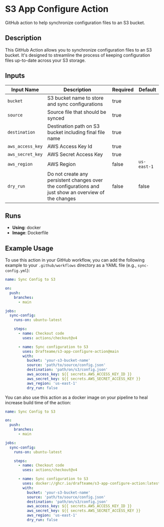 # S3 App Configure Action

GitHub action to help synchronize configuration files to an S3 bucket.

## Description

This GitHub Action allows you to synchronize configuration files to an S3 bucket. It's designed to streamline the
process of keeping configuration files up-to-date across your S3 storage.

## Inputs

| Input Name       | Description                                                                                           | Required | Default     |
| ---------------- | ----------------------------------------------------------------------------------------------------- | -------- | ----------- |
| `bucket`         | S3 bucket name to store and sync configurations                                                       | true     |             |
| `source`         | Source file that should be synced                                                                     | true     |             |
| `destination`    | Destination path on S3 bucket including final file name                                               | true     |             |
| `aws_access_key` | AWS Access Key Id                                                                                     | true     |             |
| `aws_secret_key` | AWS Secret Access Key                                                                                 | true     |             |
| `aws_region`     | AWS Region                                                                                            | false    | `us-east-1` |
| `dry_run`        | Do not create any persistent changes over the configurations and just show an overview of the changes | false    | false       |

## Runs

- **Using**: docker
- **Image**: Dockerfile

## Example Usage

To use this action in your GitHub workflow, you can add the following example to your `.github/workflows` directory as a YAML file (e.g., `sync-config.yml`):

```yaml
name: Sync Config to S3

on:
  push:
    branches:
      - main

jobs:
  sync-config:
    runs-on: ubuntu-latest

    steps:
      - name: Checkout code
        uses: actions/checkout@v4

      - name: Sync configuration to S3
        uses: Drafteame/s3-app-configure-action@main
        with:
          bucket: 'your-s3-bucket-name'
          source: 'path/to/source/config.json'
          destination: 'path/on/s3/config.json'
          aws_access_key: ${{ secrets.AWS_ACCESS_KEY_ID }}
          aws_secret_key: ${{ secrets.AWS_SECRET_ACCESS_KEY }}
          aws_region: 'us-east-1'
          dry_run: false
```

You can also use this action as a docker image on your pipeline to heal increase build time of the action:

```yaml
name: Sync Config to S3

on:
  push:
    branches:
      - main

jobs:
  sync-config:
    runs-on: ubuntu-latest

    steps:
      - name: Checkout code
        uses: actions/checkout@v4

      - name: Sync configuration to S3
        uses: docker://ghcr.io/drafteame/s3-app-configure-action:latest
        with:
          bucket: 'your-s3-bucket-name'
          source: 'path/to/source/config.json'
          destination: 'path/on/s3/config.json'
          aws_access_key: ${{ secrets.AWS_ACCESS_KEY_ID }}
          aws_secret_key: ${{ secrets.AWS_SECRET_ACCESS_KEY }}
          aws_region: 'us-east-1'
          dry_run: false
```
